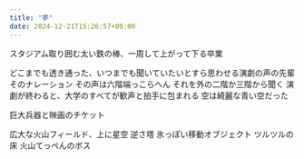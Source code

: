 ```yaml
---
title: "夢"
date: 2024-12-21T15:26:57+09:00
---
```

スタジアム取り囲む太い鉄の棒、一周して上がって下る卒業

どこまでも透き通った、いつまでも聞いていたいとすら思わせる演劇の声の先輩
そのナレーション
その声は六階端っこらへん
それを外の二階か三階から聞く
演劇が終わると、大学のすべてが歓声と拍手に包まれる
空は綺麗な青い空だった

巨大兵器と映画のチケット

広大な火山フィールド、上に星空
逆さ塔
氷っぽい移動オブジェクト
ツルツルの床
火山てっぺんのボス

